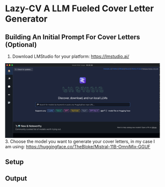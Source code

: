 # Lazy-CV A LLM Fueled Cover Letter Generator

## Building An Initial Prompt For Cover Letters (Optional)

1. Download LMStudio for your platform: https://lmstudio.ai/

  ![Downloading a model](/readme-pictures/lmstudio-model-search.png)
3. Choose the model you want to generate your cover letters, in my case I am using: https://huggingface.co/TheBloke/Mistral-11B-OmniMix-GGUF

## Setup

## Output
